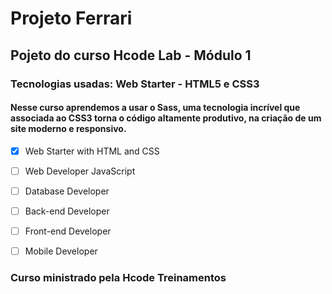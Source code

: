 # Projeto Ferrari

## Pojeto do curso Hcode Lab - Módulo 1
### Tecnologias usadas: Web Starter - HTML5 e CSS3

#### Nesse curso aprendemos a usar o Sass, uma tecnologia incrível que associada ao CSS3 torna o código altamente produtivo, na criação de um site moderno e responsivo.

- [x] Web Starter with HTML and CSS
- [ ] Web Developer JavaScript
- [ ] Database Developer
- [ ] Back-end Developer
- [ ] Front-end Developer
- [ ] Mobile Developer


### Curso ministrado pela Hcode Treinamentos



